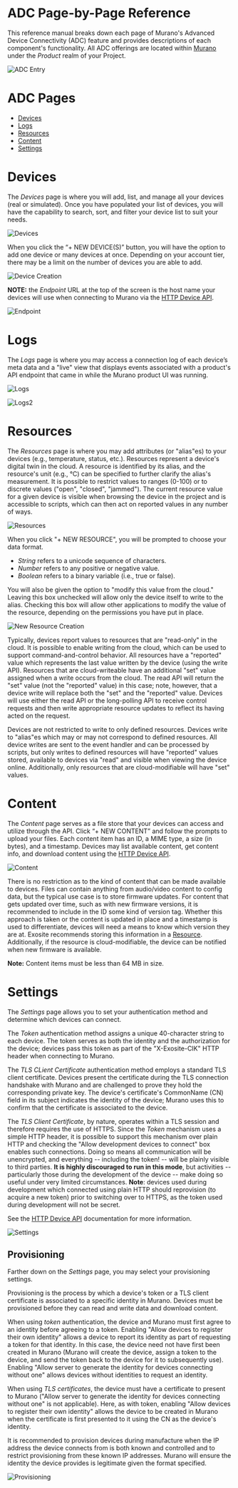 # ADC Page-by-Page Reference

This reference manual breaks down each page of Murano's Advanced Device Connectivity (ADC) feature and provides descriptions of each component's functionality. All ADC offerings are located within [Murano](https://www.exosite.io/business/) under the *Product* realm of your Project.

![ADC Entry](assets/adc_entry_marked.png) 

# ADC Pages
* [Devices](#devices)
* [Logs](#logs)
* [Resources](#resources)
* [Content](#content)
* [Settings](#settings)

# Devices

The *Devices* page is where you will add, list, and manage all your devices (real or simulated).
Once you have populated your list of devices, you will have the capability to search, sort, and filter your device list to suit your needs. 

![Devices](assets/devices.png) 

When you click the “+ NEW DEVICE(S)” button, you will have the option to add one device or many devices at once. Depending on your account tier, there may be a limit on the number of devices you are able to add. 

![Device Creation](assets/device_creation.png)

**NOTE:** the *Endpoint* URL at the top of the screen is the host name your devices will use when connecting to Murano via the [HTTP Device API](/reference/products/device-api/http/).

![Endpoint](assets/endpoint.png)

# Logs

The *Logs* page is where you may access a connection log of each device’s meta data and a "live" view that displays events associated with a product's API endpoint that came in while the Murano product UI was running.

![Logs](assets/logs.png) 


![Logs2](/tutorials/provisioning/assets/provisioning_device_wrote.png)

# Resources

The *Resources* page is where you may add attributes (or "alias"es) to your devices (e.g., temperature, status, etc.). Resources represent a device's digital twin in the cloud. A resource is identified by its alias, and the resource's unit (e.g., °C) can be specified to further clarify the alias's measurement. It is possible to restrict values to ranges (0-100) or to discrete values ("open", "closed", "jammed"). The current resource value for a given device is visible when browsing the device in the project and is accessible to scripts, which can then act on reported values in any number of ways.

![Resources](assets/resources.png) 

When you click "+ NEW RESOURCE", you will be prompted to choose your data format. 
* *String* refers to a unicode sequence of characters. 
* *Number* refers to any positive or negative value. 
* *Boolean* refers to a binary variable (i.e., true or false).

You will also be given the option to "modify this value from the cloud." Leaving this box unchecked will allow only the device itself to write to the alias. Checking this box will allow other applications to modify the value of the resource, depending on the permissions you have put in place. 

![New Resource Creation](assets/new_resource_creation.png)

Typically, devices report values to resources that are "read-only" in the cloud. It is possible to enable writing from the cloud, which can be used to support command-and-control behavior. All resources have a "reported" value which represents the last value written by the device (using the write API). Resources that are cloud-writeable have an additional "set" value assigned when a write occurs from the cloud. The read API will return the "set" value (not the "reported" value) in this case; note, however, that a device write will replace both the "set" and the "reported" value. Devices will use either the read API or the long-polling API to receive control requests and then write appropriate resource updates to reflect its having acted on the request.

Devices are not restricted to write to only defined resources. Devices write to "alias"es which may or may not correspond to defined resources. All device writes are sent to the event handler and can be processed by scripts, but only writes to defined resources will have "reported" values stored, available to devices via "read" and visible when viewing the device online. Additionally, only resources that are cloud-modifiable will have "set" values.

# Content

The *Content* page serves as a file store that your devices can access and utilize through the API. Click “+ NEW CONTENT” and follow the prompts to upload your files. Each content item has an ID, a MIME type, a size (in bytes), and a timestamp. Devices may list available content, get content info, and download content using the [HTTP Device API](/reference/products/device-api/http/).

![Content](assets/content.png) 

There is no restriction as to the kind of content that can be made available to devices. Files can contain anything from audio/video content to config data, but the typical use case is to store firmware updates. For content that gets updated over time, such as with new firmware versions, it is recommended to include in the ID some kind of version tag. Whether this approach is taken or the content is updated in place and a timestamp is used to differentiate, devices will need a means to know which version they are at. Exosite recommends storing this information in a [Resource](#resources). Additionally, if the resource is cloud-modifiable, the device can be notified when new firmware is available.
 
**Note:** Content items must be less than 64 MB in size.

# Settings

The *Settings* page allows you to set your authentication method and determine which devices can connect. 

The *Token* authentication method assigns a unique 40-character string to each device. The token serves as both the identity and the authorization for the device; devices pass this token as part of the "X-Exosite-CIK" HTTP header when connecting to Murano.

The *TLS CLient Certificate* authentication method employs a standard TLS client certificate. Devices present the certificate during the TLS connection handshake with Murano and are challenged to prove they hold the corresponding private key. The device's certificate's CommonName (CN) field in its subject indicates the identity of the device; Murano uses this to confirm that the certificate is associated to the device.

The *TLS Client Certificate*, by nature, operates within a TLS session and therefore requires the use of HTTPS. Since the *Token* mechanism uses a simple HTTP header, it is possible to support this mechanism over plain HTTP and checking the "Allow development devices to connect" box enables such connections. Doing so means all communication will be unencrypted, and everything -- including the token! -- will be plainly visible to third parties. **It is highly discouraged to run in this mode**, but activities -- particularly those during the development of the device -- make doing so useful under very limited circumstances. **Note**: devices used during development which connected using plain HTTP should reprovision (to acquire a new token) prior to switching over to HTTPS, as the token used during development will not be secret.

See the [HTTP Device API](/reference/products/device-api/http/) documentation for more information.

![Settings](assets/settings.png) 

## Provisioning

Farther down on the *Settings* page, you may select your provisioning settings.

Provisioning is the process by which a device's token or a TLS client certificate is associated to a specific identity in Murano. Devices must be provisioned before they can read and write data and download content.

When using *token* authentication, the device and Murano must first agree to an identity before agreeing to a token. Enabling "Allow devices to register their own identity" allows a device to report its identity as part of requesting a token for that identity. In this case, the device need not have first been created in Murano (Murano will create the device, assign a token to the device, and send the token back to the device for it to subsequently use). Enabling "Allow server to generate the identity for devices connecting without one" allows devices without identities to request an identity.

When using *TLS certificates*, the device must have a certificate to present to Murano ("Allow server to generate the identity for devices connecting without one" is not applicable). Here, as with token, enabling "Allow devices to register their own identity" allows the device to be created in Murano when the certificate is first presented to it using the CN as the device's identity.

It is recommended to provision devices during manufacture when the IP address the device connects from is both known and controlled and to restrict provisioning from these known IP addresses. Murano will ensure the identity the device provides is legitimate given the format specified.

![Provisioning](assets/settings2.png) 

